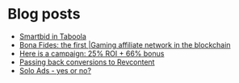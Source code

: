 # Blog posts
<!-- BLOG-POST-LIST:START -->
- [Smartbid in Taboola](https://afflift.com/f/threads/smartbid-in-taboola.10058/)
- [Bona Fides: the first |Gaming affiliate network in the blockchain](https://afflift.com/f/threads/bona-fides-the-first-gaming-affiliate-network-in-the-blockchain.9978/)
- [Here is a campaign: 25% ROI + 66% bonus](https://afflift.com/f/threads/here-is-a-campaign-25-roi-66-bonus.9456/)
- [Passing back conversions to Revcontent](https://afflift.com/f/threads/passing-back-conversions-to-revcontent.9549/)
- [Solo Ads - yes or no?](https://afflift.com/f/threads/solo-ads-yes-or-no.10056/)
<!-- BLOG-POST-LIST:END -->
